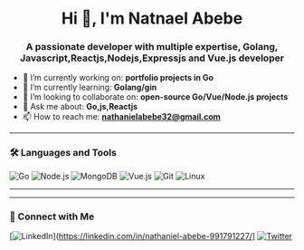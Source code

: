 
<h1 align="center">Hi 👋, I'm Natnael Abebe</h1>
<h3 align="center">A passionate developer with multiple expertise, Golang, Javascript,Reactjs,Nodejs,Expressjs and Vue.js developer</h3>

- 🔭 I’m currently working on: **portfolio projects in Go**
- 🌱 I’m currently learning: **Golang/gin**
- 👯 I’m looking to collaborate on: **open-source Go/Vue/Node.js projects**
- 💬 Ask me about: **Go,js,Reactjs**
- 📫 How to reach me: **nathanielabebe32@gmail.com**


---

### 🛠️ Languages and Tools

![Go](https://img.shields.io/badge/-Go-00ADD8?style=flat&logo=go&logoColor=white)
![Node.js](https://img.shields.io/badge/-Node.js-339933?style=flat&logo=node.js&logoColor=white)
![MongoDB](https://img.shields.io/badge/-MongoDB-47A248?style=flat&logo=mongodb&logoColor=white)
![Vue.js](https://img.shields.io/badge/-Vue.js-4FC08D?style=flat&logo=vue.js&logoColor=white)
![Git](https://img.shields.io/badge/-Git-F05032?style=flat&logo=git&logoColor=white)
![Linux](https://img.shields.io/badge/-Linux-FCC624?style=flat&logo=linux&logoColor=black)

---



---

### 🔗 Connect with Me

[![LinkedIn](https://img.shields.io/badge/-LinkedIn-0077B5?style=flat&logo=linkedin&logoColor=white)](https://linkedin.com/in/nathaniel-abebe-991791227/]
[![Twitter](https://img.shields.io/badge/-Telegram-1DA1F2?style=flat&logo=telegram&logoColor=white)](https://telegram.com/NathyOne)

